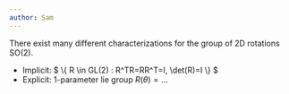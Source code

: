 ```yaml
---
author: Sam
---
```


There exist many different characterizations for the group of 2D rotations SO(2).
* Implicit: $ \\{ R \in GL(2) : R^TR=RR^T=I, \det(R)=I \\} $
* Explicit: 1-parameter lie group $R(\theta) = \dots$

